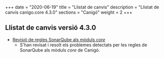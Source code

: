 +++
date        = "2020-06-19"
title       = "Llistat de canvis"
description = "Llistat de canvis canigo.core 4.3.0"
sections    = "Canigó"
weight		= 2
+++

## Llistat de canvis versió 4.3.0

- [Revisió de regles SonarQube als mòduls _core_](/noticies/2020-06-09-Revisio_regles_SonarQube_moduls_core/)
   - S'han revisat i resolt els problemes detectats per les regles de SonarQube als mòduls _core_ de Canigó.
